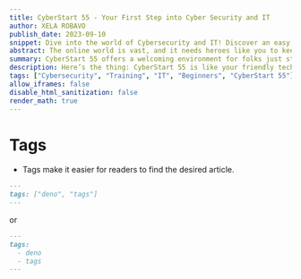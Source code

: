 ```yaml
---
title: CyberStart 55 - Your First Step into Cyber Security and IT 
author: XELA ROBAVO
publish_date: 2023-09-10
snippet: Dive into the world of Cybersecurity and IT! Discover an easy and fun way to start with CyberStart 55.
abstract: The online world is vast, and it needs heroes like you to keep it safe. Are you new to tech? Curious about cybersecurity? I got you! Welcome to CyberStart 55, a training made especially for beginners to kickstart their journey.
summary: CyberStart 55 offers a welcoming environment for folks just starting out. With hands-on lessons, real-world practice, and a special surprise at the end (hint  it’s about getting work experience!), you'll be on your way to becoming a tech whiz!
description: Here’s the thing: CyberStart 55 is like your friendly tech guide. If terms like "networking" or "data privacy" sound confusing, don’t worry! We’ll break it all down for you, step by step. And here’s the cherry on top: finish the course and you get to try out what you’ve learned with a real-world internship!
tags: ["Cybersecurity", "Training", "IT", "Beginners", "CyberStart 55"]
allow_iframes: false
disable_html_sanitization: false
render_math: true
---
```


# Tags

- Tags make it easier for readers to find the desired article.

```markdown
---
tags: ["deno", "tags"]
---
```

or

```markdown
---
tags:
  - deno
  - tags
---
```
